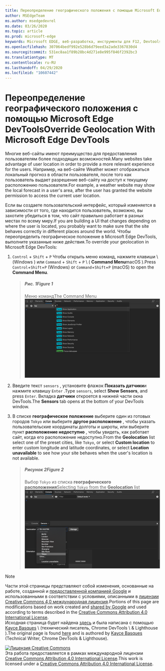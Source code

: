 ```yaml
---
title: Переопределение географического положения с помощью Microsoft Edge DevTools
author: MSEdgeTeam
ms.author: msedgedevrel
ms.date: 03/26/2020
ms.topic: article
ms.prod: microsoft-edge
keywords: Microsoft EDGE, веб-разработка, инструменты для F12, Devtools
ms.openlocfilehash: 307064bedf992e528b6d79eed3a2ade3367830d4
ms.sourcegitcommit: 531ec8aa1f89b28bc4d271e8e995f846f2392bc3
ms.translationtype: MT
ms.contentlocale: ru-RU
ms.lasthandoff: 04/29/2020
ms.locfileid: "10607442"
---
```

<!-- Copyright Kayce Basques 

   Licensed under the Apache License, Version 2.0 (the "License");
   you may not use this file except in compliance with the License.
   You may obtain a copy of the License at

       https://www.apache.org/licenses/LICENSE-2.0

   Unless required by applicable law or agreed to in writing, software
   distributed under the License is distributed on an "AS IS" BASIS,
   WITHOUT WARRANTIES OR CONDITIONS OF ANY KIND, either express or implied.
   See the License for the specific language governing permissions and
   limitations under the License.  -->





# <span data-ttu-id="3a025-103">Переопределение географического положения с помощью Microsoft Edge DevTools</span><span class="sxs-lookup"><span data-stu-id="3a025-103">Override Geolocation With Microsoft Edge DevTools</span></span>   



<span data-ttu-id="3a025-104">Многие веб-сайты имеют преимущество для предоставления пользователям более подходящих возможностей.</span><span class="sxs-lookup"><span data-stu-id="3a025-104">Many websites take advantage of user location in order to provide a more relevant experience for the users.</span></span>  <span data-ttu-id="3a025-105">Например, на веб-сайте Weather может отображаться локальный прогноз в области пользователя, после того как пользователь выдает разрешение веб-сайту на доступ к текущему расположению пользователя.</span><span class="sxs-lookup"><span data-stu-id="3a025-105">For example, a weather website may show the local forecast in a user's area, after the user has granted the website permission to access the current user location.</span></span>  

<!--todo: add link to user location section when available -->  

<span data-ttu-id="3a025-106">Если вы создаете пользовательский интерфейс, который изменяется в зависимости от того, где находится пользователь, возможно, вы захотите убедиться в том, что сайт правильно работает в разных местах по всему миру.</span><span class="sxs-lookup"><span data-stu-id="3a025-106">If you are building a UI that changes depending on where the user is located, you probably want to make sure that the site behaves correctly in different places around the world.</span></span>  <span data-ttu-id="3a025-107">Чтобы переопределить географическое положение в Microsoft Edge DevTools, выполните указанные ниже действия.</span><span class="sxs-lookup"><span data-stu-id="3a025-107">To override your geolocation in Microsoft Edge DevTools:</span></span>  

1.  <span data-ttu-id="3a025-108">`Control` + `Shift` + `P` Чтобы открыть меню команд, нажмите клавиши \ (Windows \) или `Command` + `Shift` + `P` \ ( **Command Menu**macOS \).</span><span class="sxs-lookup"><span data-stu-id="3a025-108">Press `Control`+`Shift`+`P` \(Windows\) or `Command`+`Shift`+`P` \(macOS\) to open the **Command Menu**.</span></span>  
    
    > ##### <span data-ttu-id="3a025-109">Рис. 1</span><span class="sxs-lookup"><span data-stu-id="3a025-109">Figure 1</span></span>  
    > <span data-ttu-id="3a025-110">Меню команд</span><span class="sxs-lookup"><span data-stu-id="3a025-110">The Command Menu</span></span>  
    > ![Меню команд][ImageCommandMenu]  
    
1.  <span data-ttu-id="3a025-112">Введите текст `sensors` , установите флажок **Показать датчики**и нажмите клавишу `Enter` .</span><span class="sxs-lookup"><span data-stu-id="3a025-112">Type `sensors`, select **Show Sensors**, and press `Enter`.</span></span>  <span data-ttu-id="3a025-113">Вкладка **датчики** откроется в нижней части окна DevTools.</span><span class="sxs-lookup"><span data-stu-id="3a025-113">The **Sensors** tab opens at the bottom of your DevTools window.</span></span>  
1.  <span data-ttu-id="3a025-114">В списке **географическое положение** выберите один из готовых городов `Tokyo` или выберите **другое расположение** , чтобы указать пользовательские координаты долготы и широты, или выберите пункт **расположение недоступно** , чтобы увидеть, как работает сайт, когда его расположение недоступно.</span><span class="sxs-lookup"><span data-stu-id="3a025-114">From the **Geolocation** list select one of the preset cities, like `Tokyo`, or select **Custom location** to enter custom longitude and latitude coordinates, or select **Location unavailable** to see how your site behaves when the user's location is not available.</span></span>  
    
    > ##### <span data-ttu-id="3a025-115">Рисунок 2</span><span class="sxs-lookup"><span data-stu-id="3a025-115">Figure 2</span></span>  
    > <span data-ttu-id="3a025-116">Выбор `Tokyo` из списка **географического расположения**</span><span class="sxs-lookup"><span data-stu-id="3a025-116">Selecting `Tokyo` from the **Geolocation** list</span></span>  
    > ![Выбор в Токио из списка географического расположения][ImageGeolocationTokyo]  
    
<!--## Feedback   

  -->  

<!-- image links -->  

[ImageCommandMenu]: /microsoft-edge/devtools-guide-chromium/media/device-mode-console-command-menu.msft.png "Рисунок 1: меню команд"  
[ImageGeolocationTokyo]: /microsoft-edge/devtools-guide-chromium/media/device-mode-console-sensors-geolocation-tokyo.msft.png "Рисунок 2: выбор в Токио из списка географического расположения"  

<!-- links -->  

<!--[WebFundamentalsNativeHardwareUserLocationIndex]: /web/fundamentals/native-hardware/user-location/index "User Location"  -->  

> [!NOTE]
> <span data-ttu-id="3a025-120">Части этой страницы представляют собой изменения, основанные на работе, созданной и [предоставленной компанией Google][GoogleSitePolicies] и использованными в соответствии с условиями, описанными в [лицензии Creative Commons 4,0 международная лицензия][CCA4IL].</span><span class="sxs-lookup"><span data-stu-id="3a025-120">Portions of this page are modifications based on work created and [shared by Google][GoogleSitePolicies] and used according to terms described in the [Creative Commons Attribution 4.0 International License][CCA4IL].</span></span>  
> <span data-ttu-id="3a025-121">Исходная страница будет найдена [здесь](https://developers.google.com/web/tools/chrome-devtools/device-mode/geolocation) и была написана с помощью [Kayce Basques][KayceBasques] \ (технический писатель, Chrome DevTools \ & Lighthouse \).</span><span class="sxs-lookup"><span data-stu-id="3a025-121">The original page is found [here](https://developers.google.com/web/tools/chrome-devtools/device-mode/geolocation) and is authored by [Kayce Basques][KayceBasques] \(Technical Writer, Chrome DevTools \& Lighthouse\).</span></span>  

[![Лицензия Creative Commons][CCby4Image]][CCA4IL]  
<span data-ttu-id="3a025-123">Эта работа предоставляется в рамках международной лицензии [Creative Commons Attribution 4.0 International License][CCA4IL].</span><span class="sxs-lookup"><span data-stu-id="3a025-123">This work is licensed under a [Creative Commons Attribution 4.0 International License][CCA4IL].</span></span>  

[CCA4IL]: https://creativecommons.org/licenses/by/4.0  
[CCby4Image]: https://i.creativecommons.org/l/by/4.0/88x31.png  
[GoogleSitePolicies]: https://developers.google.com/terms/site-policies  
[KayceBasques]: https://developers.google.com/web/resources/contributors/kaycebasques  
